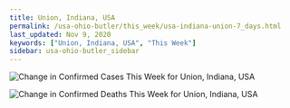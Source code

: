```yaml
---
title: Union, Indiana, USA
permalink: /usa-ohio-butler/this_week/usa-indiana-union-7_days.html
last_updated: Nov 9, 2020
keywords: ["Union, Indiana, USA", "This Week"]
sidebar: usa-ohio-butler_sidebar
---
```


![Change in Confirmed Cases This Week for Union, Indiana, USA](/covid_tracker/images/graphs/usa-indiana-union-delta_confirmed-7_days_graph.png)

![Change in Confirmed Deaths This Week for Union, Indiana, USA](/covid_tracker/images/graphs/usa-indiana-union-delta_deaths-7_days_graph.png)
